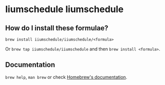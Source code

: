 # Iiumschedule Iiumschedule

## How do I install these formulae?

`brew install iiumschedule/iiumschedule/<formula>`

Or `brew tap iiumschedule/iiumschedule` and then `brew install <formula>`.

## Documentation

`brew help`, `man brew` or check [Homebrew's documentation](https://docs.brew.sh).

